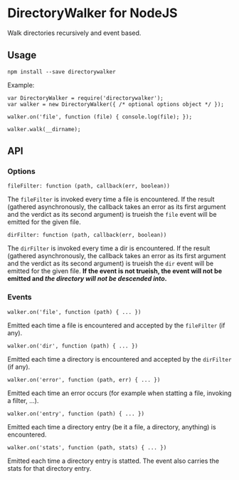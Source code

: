 DirectoryWalker for NodeJS
==========================

Walk directories recursively and event based.

Usage
-----

    npm install --save directorywalker

Example:

    var DirectoryWalker = require('directorywalker');
    var walker = new DirectoryWalker({ /* optional options object */ });
    
    walker.on('file', function (file) { console.log(file); });
    
    walker.walk(__dirname);

API
---

### Options

    fileFilter: function (path, callback(err, boolean))

The `fileFilter` is invoked every time a file is encountered.
If the result (gathered asynchronously, the callback takes an error as
its first argument and the verdict as its second argument) is trueish
the `file` event will be emitted for the given file.

    dirFilter: function (path, callback(err, boolean))

The `dirFilter` is invoked every time a dir is encountered.
If the result (gathered asynchronously, the callback takes an error as
its first argument and the verdict as its second argument) is trueish
the `dir` event will be emitted for the given file. **If the event is not trueish,
the event will not be emitted and _the directory will not be descended into_.**

### Events

    walker.on('file', function (path) { ... })

Emitted each time a file is encountered and accepted by the `fileFilter` (if any).

    walker.on('dir', function (path) { ... })

Emitted each time a directory is encountered and accepted by the `dirFilter` (if any).

    walker.on('error', function (path, err) { ... })

Emitted each time an error occurs (for example when statting a file, invoking a filter, ...).

    walker.on('entry', function (path) { ... })

Emitted each time a directory entry (be it a file, a directory, anything) is encountered.

    walker.on('stats', function (path, stats) { ... })

Emitted each time a directory entry is statted. The event also carries the stats for that
directory entry.

